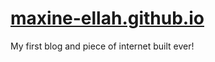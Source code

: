 # [maxine-ellah.github.io](https://maxine-ellah.github.io)

My first blog and piece of internet built ever!

